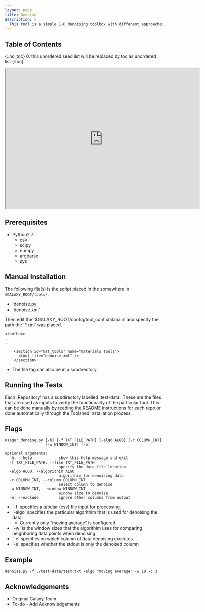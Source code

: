 ```yaml
---
layout: page
title: Denoise
description: >
  This tool is a simple 1-D denoising toolbox with diffenent approaches for denoising data
---
```


## Table of Contents
{:.no_toc}
0. this unordered seed list will be replaced by toc as unordered list
{:toc}

<html>
<body>

<iframe width="620" height="445" src="https://www.youtube.com/watch?v=3aVNAIIJ8sg">
</iframe>

</body>
</html>


## Prerequisites
* Python2.7
	* csv
	* scipy
	* numpy
	* argparse
	* sys


## Manual Installation 
The following file(s) is the script placed in the somewhere in `$GALAXY_ROOT/tools/`.
* 'denoise.py'
* 'denoise.xml'
	
Then edit the '$GALAXY_ROOT/config/tool_conf.xml.main' and specify the path the '*.xml' was placed.

~~~
<toolbox>
.
.
.
    <section id="mat_tools" name="materials tools">
      <tool file="denoise.xml" />
    </section>
~~~

* The file tag can also be in a subdirectory

## Running the Tests
Each 'Repository' has a subdirectory labelled 'test-data'. These are the files that are used as inputs to verify the functionality of the particular tool. This can be done manually by reading the README instructions for each repo or done automatically through the Toolshed installation process.


## Flags

~~~
usage: denoise.py [-h] [-f TXT_FILE_PATH] [-algo ALGO] [-c COLUMN_INT]
                  [-w WINDOW_INT] [-e]

optional arguments:
  -h, --help            show this help message and exit
  -f TXT_FILE_PATH, --file TXT_FILE_PATH
                        specify the data file location
  -algo ALGO, --algorithim ALGO
                        algorithim for denoising data
  -c COLUMN_INT, --column COLUMN_INT
                        select column to denoise
  -w WINDOW_INT, --window WINDOW_INT
                        window size to denoise
  -e, --exclude         ignore other columns from output
~~~

* '-f' specifies a tabular (csv) file input for processing.
* '-algo' specifies the particular algorithim that is used for denoising the data.
	* Currently only ”moving average” is configured.
* '-w' is the window sizes that the algorithim uses for comparing neighboring data points when denoising.
* '-c' specifies on which column of data denoising executes.
* '-e' specifies whether the stdout is only the denoised column


## Example

~~~
denoise.py -f ./test-data/test.txt -algo "moving average" -w 18 -c 3
~~~

## Acknowledgements 
* Original Galaxy Team
* To-do - Add Acknowledgements 